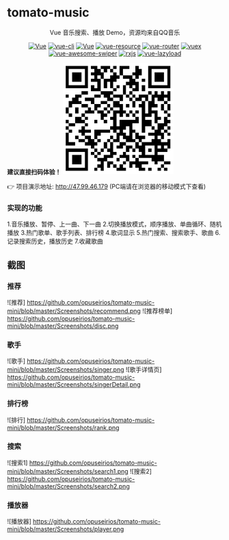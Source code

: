 # tomato-music
<p align="center">Vue 音乐搜索、播放 Demo，资源均来自QQ音乐</p>
<p align="center">
  <a href="http://sioxas.github.io/"><img src="https://img.shields.io/travis/rust-lang/rust.svg" alt="Vue"></a>
  <a href="https://github.com/vuejs/vue-cli"><img src="https://img.shields.io/badge/vue--cli-v2.4.0-blue.svg" alt="vue-cli"></a>
  <a href="https://github.com/vuejs/vue"><img src="https://img.shields.io/badge/vue-v2.0.1-blue.svg" alt="Vue"></a>
  <a href="https://github.com/pagekit/vue-resource"><img src="https://img.shields.io/badge/vue--resource-v1.0.3-blue.svg" alt="vue-resource"></a>
  <a href="https://github.com/vuejs/vue-router"><img src="https://img.shields.io/badge/vue--router-v2.1.1-blue.svg" alt="vue-router"></a>
  <a href="https://github.com/vuejs/vuex"><img src="https://img.shields.io/badge/vuex-v2.0.0-blue.svg" alt="vuex"></a>
  <a href="https://github.com/surmon-china/vue-awesome-swiper"><img src="https://img.shields.io/badge/vue--awesome--swiper-v2.2.6-blue.svg" alt="vue-awesome-swiper"></a>
  <a href="https://github.com/Reactive-Extensions/RxJS"><img src="https://img.shields.io/badge/rxjs-v5.0.2-blue.svg" alt="rxjs"></a>
  <a href="https://github.com/hilongjw/vue-lazyload"><img src="https://img.shields.io/badge/vue--lazyload-v1.0.0--rc7-yellow.svg" alt="vue-lazyload"></a>
</p>

**建议直接扫码体验！**
![图片预览](https://github.com/opuseirios/tomato-music-mini/blob/master/Screenshots/code.png)

👉 项目演示地址:  http://47.99.46.179
(PC端请在浏览器的移动模式下查看)

### 实现的功能
1.音乐播放、暂停、上一曲、下一曲
2.切换播放模式，顺序播放、单曲循环、随机播放
3.热门歌单、歌手列表、排行榜
4.歌词显示
5.热门搜索、搜索歌手、歌曲
6.记录搜索历史，播放历史
7.收藏歌曲

## 截图


### 推荐
![推荐] https://github.com/opuseirios/tomato-music-mini/blob/master/Screenshots/recommend.png
![推荐榜单] https://github.com/opuseirios/tomato-music-mini/blob/master/Screenshots/disc.png

### 歌手
![歌手] https://github.com/opuseirios/tomato-music-mini/blob/master/Screenshots/singer.png
![歌手详情页] https://github.com/opuseirios/tomato-music-mini/blob/master/Screenshots/singerDetail.png

### 排行榜
![排行] https://github.com/opuseirios/tomato-music-mini/blob/master/Screenshots/rank.png

### 搜索
![搜索1] https://github.com/opuseirios/tomato-music-mini/blob/master/Screenshots/search1.png
![搜索2] https://github.com/opuseirios/tomato-music-mini/blob/master/Screenshots/search2.png

### 播放器
![播放器] https://github.com/opuseirios/tomato-music-mini/blob/master/Screenshots/player.png
